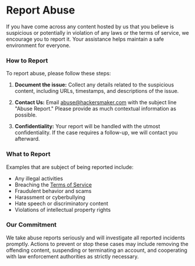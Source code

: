 <!-- status: Published -->
<!-- created: 2020-07-24 13:37:00+00:00 -->
<!-- language: en -->
<!-- title: Report Abuse -->

# Report Abuse

If you have come across any content hosted by us that you believe is suspicious or potentially in violation of any laws or the terms of service, we encourage you to report it. Your assistance helps maintain a safe environment for everyone.

### How to Report

To report abuse, please follow these steps:

1. **Document the issue:** Collect any details related to the suspicious content, including URLs, timestamps, and descriptions of the issue.

2. **Contact Us:** Email [abuse@hackersmaker.com](mailto:abuse@hackersmaker.com) with the subject line "Abuse Report." Please provide as much contextual information as possible.

3. **Confidentiality:** Your report will be handled with the utmost confidentiality. If the case requires a follow-up, we will contact you afterward.

### What to Report

Examples that are subject of being reported include:

- Any illegal activities
- Breaching the [Terms of Service](/terms-of-service)
- Fraudulent behavior and scams
- Harassment or cyberbullying
- Hate speech or discriminatory content
- Violations of intellectual property rights

### Our Commitment

We take abuse reports seriously and will investigate all reported incidents promptly. Actions to prevent or stop these cases may include removing the offending content, suspending or terminating an account, and cooperating with law enforcement authorities as strictly necessary.
